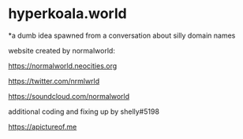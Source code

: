 # hyperkoala.world

*a dumb idea spawned from a conversation about silly domain names

website created by normalworld:

https://normalworld.neocities.org

https://twitter.com/nrmlwrld

https://soundcloud.com/normalworld

additional coding and fixing up by shelly#5198

https://apictureof.me
